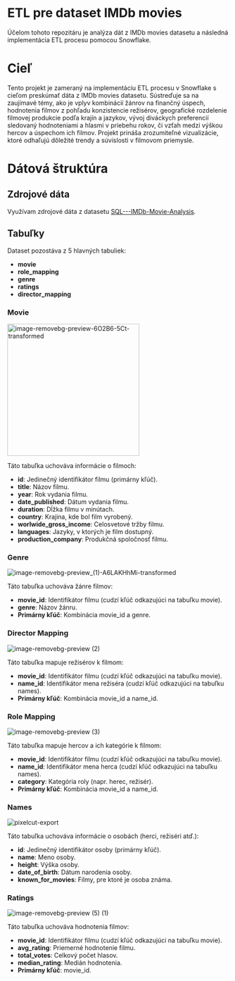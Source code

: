# ETL pre dataset IMDb movies
Účelom tohoto repozitáru je analýza dát z IMDb movies datasetu a následná implementácia ETL procesu pomocou Snowflake. 
# Cieľ
Tento projekt je zameraný na implementáciu ETL procesu v Snowflake s cieľom preskúmať dáta z IMDb movies datasetu. Sústreďuje sa na zaujímavé témy, ako je vplyv kombinácií žánrov na finančný úspech, hodnotenia filmov z pohľadu konzistencie režisérov, geografické rozdelenie filmovej produkcie podľa krajín a jazykov, vývoj diváckych preferencií sledovaný hodnoteniami a hlasmi v priebehu rokov, či vzťah medzi výškou hercov a úspechom ich filmov. Projekt prináša zrozumiteľné vizualizácie, ktoré odhaľujú dôležité trendy a súvislosti v filmovom priemysle.
# Dátová štruktúra
## Zdrojové dáta
Využívam zdrojové dáta z datasetu [SQL---IMDb-Movie-Analysis](https://github.com/AntaraChat/SQL---IMDb-Movie-Analysis/tree/main).
## Tabuľky
Dataset pozostáva z 5 hlavných tabuliek:
- **movie**
- **role_mapping**
- **genre**
- **ratings**
- **director_mapping**

### Movie
<img src="https://github.com/user-attachments/assets/c57d5de5-37f7-44e1-b595-ed0d896defaf" alt="image-removebg-preview-6O2B6-5Ct-transformed" width="300" height="300"/>

Táto tabuľka uchováva informácie o filmoch:
- **id**: Jedinečný identifikátor filmu (primárny kľúč).
- **title**: Názov filmu.
- **year**: Rok vydania filmu.
- **date_published**: Dátum vydania filmu.
- **duration**: Dĺžka filmu v minútach.
- **country**: Krajina, kde bol film vyrobený.
- **worlwide_gross_income**: Celosvetové tržby filmu.
- **languages**: Jazyky, v ktorých je film dostupný.
- **production_company**: Produkčná spoločnosť filmu.


### Genre
![image-removebg-preview_(1)-A6LAKHhMi-transformed](https://github.com/user-attachments/assets/58c244ff-505c-4ab2-864c-844b445e4317)

Táto tabuľka uchováva žánre filmov:
- **movie_id**: Identifikátor filmu (cudzí kľúč odkazujúci na tabuľku movie).
- **genre**: Názov žánru.
- **Primárny kľúč**: Kombinácia movie_id a genre.

### Director Mapping
![image-removebg-preview (2)](https://github.com/user-attachments/assets/7a50c2a5-9def-45c9-bc0d-02aa12bc32d4)

Táto tabuľka mapuje režisérov k filmom:
- **movie_id**: Identifikátor filmu (cudzí kľúč odkazujúci na tabuľku movie).
- **name_id**: Identifikátor mena režiséra (cudzí kľúč odkazujúci na tabuľku names).
- **Primárny kľúč**: Kombinácia movie_id a name_id.

### Role Mapping
![image-removebg-preview (3)](https://github.com/user-attachments/assets/025544d2-0712-462b-b619-902ab399fb0b)

Táto tabuľka mapuje hercov a ich kategórie k filmom:
- **movie_id**: Identifikátor filmu (cudzí kľúč odkazujúci na tabuľku movie).
- **name_id**: Identifikátor mena herca (cudzí kľúč odkazujúci na tabuľku names).
- **category**: Kategória roly (napr. herec, režisér).
- **Primárny kľúč**: Kombinácia movie_id a name_id.

### Names
![pixelcut-export](https://github.com/user-attachments/assets/33d2cd05-efe0-452a-a9a9-9429da976b82)

Táto tabuľka uchováva informácie o osobách (herci, režiséri atď.):
- **id**: Jedinečný identifikátor osoby (primárny kľúč).
- **name**: Meno osoby.
- **height**: Výška osoby.
- **date_of_birth**: Dátum narodenia osoby.
- **known_for_movies**: Filmy, pre ktoré je osoba známa.

### Ratings
![image-removebg-preview (5) (1)](https://github.com/user-attachments/assets/782b6ae4-5fcd-447a-bfa4-2cf07f09c1b4)

Táto tabuľka uchováva hodnotenia filmov:
- **movie_id**: Identifikátor filmu (cudzí kľúč odkazujúci na tabuľku movie).
- **avg_rating**: Priemerné hodnotenie filmu.
- **total_votes**: Celkový počet hlasov.
- **median_rating**: Medián hodnotenia.
- **Primárny kľúč**: movie_id.



